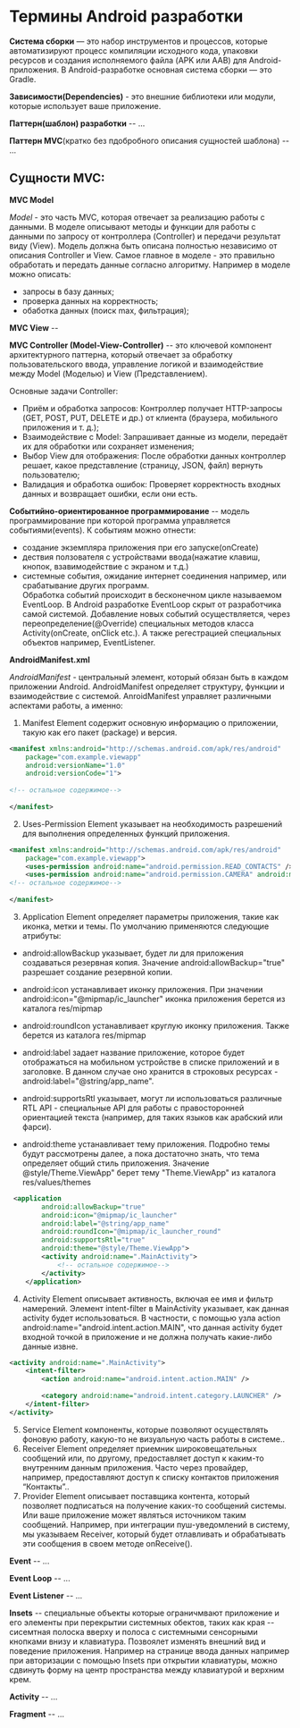 # Термины Android разработки

**Система сборки** — это набор инструментов и процессов, которые автоматизируют процесс компиляции исходного кода,
упаковки ресурсов и создания исполняемого файла (APK или AAB) для Android-приложения. 
В Android-разработке основная система сборки — это Gradle.

**Зависимости(Dependencies)** - это внешние библиотеки или модули, которые использует  ваше приложение.

**Паттерн(шаблон) разработки** -- ...

**Паттерн MVC**(кратко без пдобробного описания сущностей шаблона) -- ...

## Сущности  MVC:

**MVC Model** 

*Model* - это часть MVC, которая отвечает за реализацию работы с данными.
В моделе описывают методы и функции для работы с данными по запросу от контроллера (Controller) и передачи результат виду (View).
Модель должна быть описана полностью независимо от описания Controller и View. 
Самое главное в моделе - это правильно обработать и передать данные согласно алгоритму.
Например в моделе можно описать:
 - запросы в базу данных;
 - проверка данных на корректность;
 - обаботка данных (поиск max, фильтрация);

**MVC View** --

**MVC Controller (Model-View-Controller)** -- это ключевой компонент архитектурного паттерна, который отвечает за обработку пользовательского ввода, управление логикой и взаимодействие между Model (Моделью) и View (Представлением).

Основные задачи Controller:
- Приём и обработка запросов: Контроллер получает HTTP-запросы (GET, POST, PUT, DELETE и др.) от клиента (браузера, мобильного приложения и т. д.);
- Взаимодействие с Model: Запрашивает данные из модели, передаёт их для обработки или сохраняет изменения;
- Выбор View для отображения: После обработки данных контроллер решает, какое представление (страницу, JSON, файл) вернуть пользователю;
- Валидация и обработка ошибок: Проверяет корректность входных данных и возвращает ошибки, если они есть.

**Событийно-ориентированное программирование** -- модель программирование при которой программа управляется событиями(events).
К событиям можно отнести:
- создание экземпляра приложения при его запуске(onCreate)
- дествия ползователя с устройствами ввода(нажатие клавиш, кнопок, взавимодействие с экраном и т.д.)
- системные события, ожидание интернет соединения например, или срабатывание других программ.  
Обработка событий происходит в бесконечном цикле называемом EventLoop.
 В Android разработке EventLoop скрыт от разработчика самой системой.
Добавление новых событий осуществляется, через переопределение(@Override) специальных методов класса Activity(onCreate, onClick etc.).
А также регестрацией специальных объектов например, EventListener.

**AndroidManifest.xml** 

*AndroidManifest* - центральный элемент, который обязан быть в каждом приложении Android. AndroidManifest определяет структуру, функции и взаимодействие с системой.
AnroidManifest управляет различными аспектами работы, а именно:
1) Manifest Element содержит основную информацию о приложении, такую как его пакет (package) и версия. 
```Xml
<manifest xmlns:android="http://schemas.android.com/apk/res/android"
    package="com.example.viewapp"
    android:versionName="1.0"
    android:versionCode="1">
     
<!-- остальное содержимое-->
 
</manifest>
```
2) Uses-Permission Element указывает на необходимость разрешений для выполнения определенных функций приложения.
```Xml
<manifest xmlns:android="http://schemas.android.com/apk/res/android"
    package="com.example.viewapp">
    <uses-permission android:name="android.permission.READ_CONTACTS" />
    <uses-permission android:name="android.permission.CAMERA" android:maxSdkVersion="30" />
<!-- остальное содержимое-->
 
</manifest>
```
3) Application Element определяет параметры приложения, такие как иконка, метки и темы.
По умолчанию применяются следующие атрибуты:

- android:allowBackup указывает, будет ли для приложения создаваться резервная копия. Значение android:allowBackup="true" разрешает создание резервной копии.

- android:icon устанавливает иконку приложения. При значении android:icon="@mipmap/ic_launcher" иконка приложения берется из каталога res/mipmap

- android:roundIcon устанавливает круглую иконку приложения. Также берется из каталога res/mipmap

- android:label задает название приложение, которое будет отображаться на мобильном устройстве в списке приложений и в заголовке. В данном случае оно хранится в строковых ресурсах - android:label="@string/app_name".

- android:supportsRtl указывает, могут ли использоваться различные RTL API - специальные API для работы с правосторонней ориентацией текста (например, для таких языков как арабский или фарси).

- android:theme устанавливает тему приложения. Подробно темы будут рассмотрены далее, а пока достаточно знать, что тема определяет общий стиль приложения. Значение @style/Theme.ViewApp" берет тему "Theme.ViewApp" из каталога res/values/themes

```Xml
 <application
        android:allowBackup="true"
        android:icon="@mipmap/ic_launcher"
        android:label="@string/app_name"
        android:roundIcon="@mipmap/ic_launcher_round"
        android:supportsRtl="true"
        android:theme="@style/Theme.ViewApp">
        <activity android:name=".MainActivity">
            <!-- остальное содержимое-->
        </activity>
    </application>
```
4) Activity Element описывает активность, включая ее имя и фильтр намерений. Элемент intent-filter в MainActivity указывает, как данная activity будет использоваться. В частности, с помощью узла action android:name="android.intent.action.MAIN", что данная activity будет входной точкой в приложение и не должна получать какие-либо данные извне.
```Xml
<activity android:name=".MainActivity">
    <intent-filter>
        <action android:name="android.intent.action.MAIN" />
 
        <category android:name="android.intent.category.LAUNCHER" />
    </intent-filter>
</activity>
```
5) Service Element компоненты, которые позволяют осуществлять фоновую работу, какую-то не визуальную часть работы в системе..
6) Receiver Element определяет приемник широковещательных сообщений или, по другому, предоставляет доступ к каким-то внутренним данным приложения. Часто через провайдер, например, предоставляют доступ к списку контактов приложения “Контакты”..
7) Provider Element описывает поставщика контента, который позволяет подписаться на получение каких-то сообщений системы. Или ваше приложение может являться источником таким сообщений. Например, при интеграции пуш-уведомлений в систему, мы указываем Receiver, который будет отлавливать и обрабатывать эти сообщения в своем методе onReceive().


**Event** -- ...

**Event Loop** -- ...

**Event Listener** -- ...

**Insets** -- специальные объекты которые ограничмвают приложение и его элементы при перекрытии системных обектов, таких как края -- сисемтная полоска вверху и полоса с системными сенсорными кнопками внизу и клавиатура. Позвоялет изменять внешний вид и поведение приложения. Например на странице ввода данных например при авторизации с помощью Insets при открытии клавиатуры, можно сдвинуть форму на центр пространства между клавиатурой и верхним крем.

**Activity** -- ...

**Fragment** -- ... 
